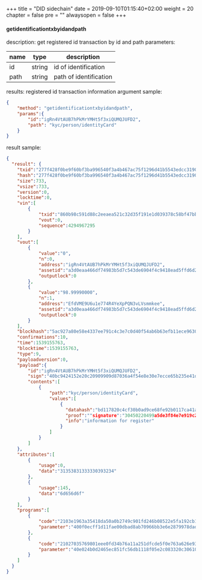 +++
title = "DID sidechain"
date = 2019-09-10T01:15:40+02:00
weight = 20
chapter = false
pre = ""
alwaysopen = false
+++

#### getidentificationtxbyidandpath

description: get registered id transaction by id and path
parameters:

| name | type   | description            |
| ---- | ------ | ---------------------- |
| id   | string | id of identification   |
| path | string | path of identification |

results: registered id transaction information
argument sample:

```json
{
	"method": "getidentificationtxbyidandpath",
	"params":{
		"id":"igRn4VtAUB7hPkMrYMHt5f3xiQUMQJUFD2",
		"path": "kyc/person/identityCard"
	}
}
```

result sample:

```json
{
  "result": {
    "txid":"277f428f0be9f60bf3ba996540f3a4b467ac75f1296d41b5543edcc3190d944e",
    "hash":"277f428f0be9f60bf3ba996540f3a4b467ac75f1296d41b5543edcc3190d944e",
    "size":733,
    "vsize":733,
    "version":0,
    "locktime":0,
    "vin":[
        {
            "txid":"860b98c591d88c2eeaea521c32d35f191e1d039378c58bf47bbaf7752ecaa9ca",
            "vout":0,
            "sequence":4294967295
        }
    ],
    "vout":[
        {
            "value":"0",
            "n":0,
            "address":"igRn4VtAUB7hPkMrYMHt5f3xiQUMQJUFD2",
            "assetid":"a3d0eaa466df74983b5d7c543de6904f4c9418ead5ffd6d25814234a96db37b0",
            "outputlock":0
        },
        {
            "value":"98.99990000",
            "n":1,
            "address":"EfdVME9U6u1e774R4YeXpPQN3vLVsmmkee",
            "assetid":"a3d0eaa466df74983b5d7c543de6904f4c9418ead5ffd6d25814234a96db37b0",
            "outputlock":0
        }
    ],
    "blockhash":"5ac927a80e58e4337ee791c4c3e7c0d40f54ab6b63efb11ece9630259a57dbc3",
    "confirmations":10,
    "time":1539155763,
    "blocktime":1539155763,
    "type":9,
    "payloadversion":0,
    "payload":{
        "id":"igRn4VtAUB7hPkMrYMHt5f3xiQUMQJUFD2",
        "sign":"40bc9424152e20c20909909d87036a4f54e8e30e7ecce65b235e41dac2cf0ea8954c93453e6b275963baf77ea71470123f70a83053327d071ead86315e685e564b",
        "contents":[
            {
                "path":"kyc/person/identityCard",
                "values":[
                    {
                      "datahash":"bd117820c4cf30b0ad9ce68fe92b0117ca41ac2b6a49235fabd793fc3a9413c0",
                      "proof":""signature":"30450220499a5de3f84e7e919c26b6a8543fd24129634c65ee4d38fe2e3386ec8a5dae57022100b7679de8d181a454e2def8f55de423e9e15bebcde5c58e871d20aa0d91162ff6","notary":"COOIX"",
                      "info":"information for register"
                    }
                ]
            }
        ]
    },
    "attributes":[
        {
            "usage":0,
            "data":"31353831333330393234"
        },
        {
            "usage":145,
            "data":"6d656d6f"
        }
    ],
    "programs":[
        {
            "code":"2103e1963a35418da50a0b2749c901fd246b08522e5fa192cb1f3a2de8a9785eeeefad",
            "parameter":"400f0ecff1d11fae00dbad8ab70966bb3e6e2879978dadc322a73d5e5236cf5818adacf059777a904eec8e6dd15f97bc1422d861af9e9c837a32b70d0f623970f6"
        },
        {
            "code":"21027035769801eee0fd34b76a11a251dfcde5f0e763a626e93af905c4c0d382334fac",
            "parameter":"40e024b0d2465ec851fc56db1118f05e2c083320c30610c4850aa632d0187f5ccb0d70840044f2e1daab9e677baa4fd86e569d91a1438fe0fb8c7f2974d567f4fe"
        }
    ]
  }
}
```
